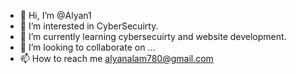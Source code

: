 - 👋 Hi, I’m @Alyan1
- 👀 I’m interested in CyberSecuirty.
- 🌱 I’m currently learning  cybersecuirty and website development.
- 💞️ I’m looking to collaborate on ...
- 📫 How to reach me alyanalam780@gmail.com

<!---
Alyan1/Alyan1 is a ✨ special ✨ repository because its `README.md` (this file) appears on your GitHub profile.
You can click the Preview link to take a look at your changes.
--->
